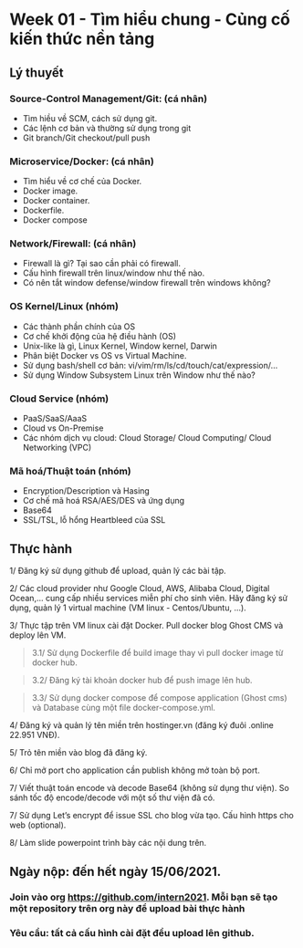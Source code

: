 # Week 01 - Tìm hiểu chung - Củng cố kiến thức nền tảng

## Lý thuyết

### Source-Control Management/Git: (cá nhân)

- Tìm hiều về SCM, cách sử dụng git.
- Các lệnh cơ bản và thường sử dụng trong git
- Git branch/Git checkout/pull push

### Microservice/Docker: (cá nhân)

- Tìm hiểu về cơ chế của Docker.
- Docker image.
- Docker container.
- Dockerfile.
- Docker compose

### Network/Firewall: (cá nhân)

- Firewall là gì? Tại sao cần phải có firewall.
- Cấu hình firewall trên linux/window như thế nào.
- Có nên tắt window defense/window firewall trên windows không?

### OS Kernel/Linux (nhóm)

- Các thành phần chính của OS
- Cơ chế khởi động của hệ điều hành (OS)
- Unix-like là gì, Linux Kernel, Window kernel, Darwin
- Phân biệt Docker vs OS vs Virtual Machine.
- Sử dụng bash/shell cơ bản: vi/vim/rm/ls/cd/touch/cat/expression/…
- Sử dụng Window Subsystem Linux trên Window như thế nào?

### Cloud Service (nhóm)

- PaaS/SaaS/AaaS
- Cloud vs On-Premise
- Các nhóm dịch vụ cloud: Cloud Storage/ Cloud Computing/ Cloud Networking (VPC)

### Mã hoá/Thuật toán (nhóm)

- Encryption/Description và Hasing
- Cơ chế mã hoá RSA/AES/DES và ứng dụng
- Base64
- SSL/TSL, lỗ hổng Heartbleed của SSL

## Thực hành

1/ Đăng ký sử dụng github để upload, quản lý các bài tập.

2/ Các cloud provider như Google Cloud, AWS, Alibaba Cloud, Digital Ocean,... cung cấp nhiều services miễn phí cho sinh viên. Hãy đăng ký sử dụng, quản lý 1 virtual machine (VM linux - Centos/Ubuntu, ...).

3/ Thực tập trên VM linux cài đặt Docker. Pull docker blog Ghost CMS và deploy lên VM.

> 3.1/ Sử dụng Dockerfile để build image thay vì pull docker image từ docker hub.

> 3.2/ Đăng ký tài khoản docker hub để push image lên hub.

> 3.3/ Sử dụng docker compose để compose application (Ghost cms) và Database cùng một file docker-compose.yml.

4/ Đăng ký và quản lý tên miền trên hostinger.vn (đăng ký đuôi .online 22.951 VNĐ).

5/ Trỏ tên miền vào blog đã đăng ký.

6/ Chỉ mở port cho application cần publish không mở toàn bộ port.

7/ Viết thuật toán encode và decode Base64 (không sử dụng thư viện). So sánh tốc độ encode/decode với một số thư viện đã có.

7/ Sử dụng Let’s encrypt để issue SSL cho blog vừa tạo. Cấu hình https cho web (optional).

8/ Làm slide powerpoint trình bày các nội dung trên.

## Ngày nộp: đến hết ngày 15/06/2021.

### Join vào org https://github.com/intern2021. Mỗi bạn sẽ tạo một repository trên org này để upload bài thực hành

### Yêu cầu: tất cả cấu hình cài đặt đều upload lên github. 
